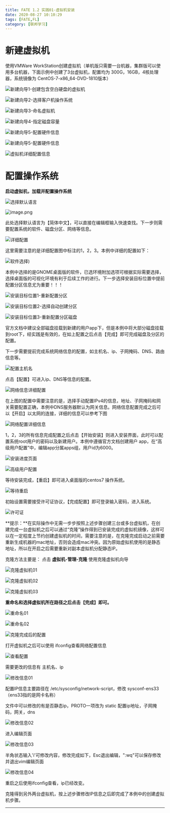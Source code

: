 ```yaml
---
title: FATE 1.2 实践01-虚拟机安装
date: 2020-08-27 10:10:29
tags: [FATE,FL]
category: [联邦学习]
---
```


# 新建虚拟机

使用VMWare WorkStation创建虚拟机（单机版只需要一台机器，集群版可以使用多台机器，下面示例中创建了3台虚拟机，配置均为 300G，16GB，4核处理器，系统镜像为 CentOS-7-x86_64-DVD-1810版本）

![新建向导1-创建包含空白硬盘的虚拟机](https://s1.ax1x.com/2020/09/08/wMILb4.png)

![新建向导2-选择客户机操作系统](https://s1.ax1x.com/2020/09/08/wMIqrF.png)

![新建向导3-命名虚拟机](https://s1.ax1x.com/2020/09/08/wMIbKU.png)

![新建向导4-指定磁盘容量](https://s1.ax1x.com/2020/09/08/wMI7vT.png)                         

![新建向导5-配置硬件信息](https://s1.ax1x.com/2020/09/08/wMIXVJ.md.png)

![新建向导5-配置硬件信息](https://s1.ax1x.com/2020/09/08/wMIv5R.md.png)

![虚拟机详细配置信息](https://s1.ax1x.com/2020/09/08/wMIja9.png)                                       


# 配置操作系统

**启动虚拟机，加载并配置操作系统**



![选择默认语言](https://s1.ax1x.com/2020/09/08/wMTuk9.md.png)     

  ![image.png](https://s1.ax1x.com/2020/09/08/wMTEOU.md.png)


此处选择默认语言为【简体中文】，可以直接在编辑框输入快速查找。下一步则需要配置系统的软件、磁盘分区、网络等信息。


![详细配置](https://s1.ax1x.com/2020/09/08/wMTew4.md.png)


这里需要注意的是详细配置图中标注的1，2，3。本例中详细的配置如下：

![软件选择](https://s1.ax1x.com/2020/09/08/wMTmTJ.md.png))



本例中选择的是GNOME桌面版的软件，已选环境附加选项可根据实际需要选择，选择桌面版的可视化环境有利于后续工作的进行。下一步选择安装目标位置中提前配置分区信息尤为重要！！！



![安装目标位置1-重新配置分区](https://s1.ax1x.com/2020/09/08/wMTZmF.md.png)


![安装目标位置2-选择自动创建分区](https://s1.ax1x.com/2020/09/08/wMTKYR.md.png)


![安装目标位置3-重新配置分区磁盘](https://s1.ax1x.com/2020/09/08/wMTMf1.md.png)


官方文档中建议全部磁盘挂载到新建的用户app下，但是本例中将大部分磁盘挂载到root下，经实践是有效的，在如上配置之后点击【完成】即可完成磁盘及分区的配置。

下一步需要提前完成系统网络信息的配置，如主机名、ip、子网掩码、DNS、路由信息等。


![配置主机名](https://s1.ax1x.com/2020/09/08/wM7NuT.md.png)


点击【配置】可进入ip、DNS等信息的配置。

![网络信息详细配置](https://s1.ax1x.com/2020/09/08/wM7Jg0.png)


在上图的配置中需要注意的是，选择手动配置IPv4的信息，地址、子网掩码和网关需要配置正确，本例中DNS服务器默认为网关信息。网络信息配置完成之后可以【开启】以太网的连接，详细的信息可以参考下图

![网络配置详细信息](https://s1.ax1x.com/2020/09/08/wM7YvV.md.png)



1，2，3的所有信息完成配置之后点击【开始安装】则进入安装界面，此时可以配置系统root用户的密码以及新建用户。本例中遵循官方文档创建用户 app，在“高级用户配置”中，编辑app分属apps组，用户id为6000。



![安装进度页面](https://s1.ax1x.com/2020/09/08/wM7UDU.md.png)


![高级用户配置](https://s1.ax1x.com/2020/09/08/wM7G3q.md.png)


等待安装完成，【重启】即可进入桌面版的centos7 操作系统。



![等待重启](https://s1.ax1x.com/2020/09/08/wM7abF.md.png)



初始设置需要接受许可证协议，【完成配置】即可登录输入密码，进入系统。


![许可证](https://s1.ax1x.com/2020/09/08/wM7wE4.md.png)



**提示：**在实际操作中无需一步步按照上述步骤创建三台或多台虚拟机，在创建完成一台虚拟机之后可以通过“克隆”操作得到已安装完成的虚拟机镜像，这样可以在一定程度上节约创建虚拟机的时间，需要注意的是，在克隆完成启动之前需要重新生成机器的mac地址，否则会造成mac冲突。因为原始虚拟机使用的是静态地址，所以在开启之后需要重新对副本虚拟机分配静态IP。

克隆方法主要是： 点击 **虚拟机-管理-克隆**  使用克隆虚拟机向导

![克隆虚拟机01](https://s1.ax1x.com/2020/09/08/wM7jaQ.png)

![克隆虚拟机02](https://s1.ax1x.com/2020/09/08/wMH9x0.png)

![克隆虚拟机03](https://s1.ax1x.com/2020/09/08/wMHPMV.png)



**重命名和选择虚拟机所在路径之后点击【完成】即可。**

![重命名01](https://s1.ax1x.com/2020/09/08/wMHSGn.png)

![重命名02](https://s1.ax1x.com/2020/09/08/wMHp2q.png)

![克隆完成后的配置](https://s1.ax1x.com/2020/09/08/wM7qr8.md.png)



打开虚拟机之后可以使用  ifconfig查看网络配置信息

![查看配置](https://s1.ax1x.com/2020/09/08/wM7LqS.md.png)



需要更改的信息有 主机名、ip

![修改信息01](https://s1.ax1x.com/2020/09/08/wM7T2t.png)



配置IP信息主要路径在 /etc/sysconfig/network-script，修改 sysconf-ens33 （ens33指的是网卡名称）

文件中可以修改的有是否静态ip，PROTO一项改为 static  配置ip地址，子网掩码，网关，dns

![修改信息02](https://s1.ax1x.com/2020/09/08/wM77xP.md.png)



进入编辑页面

![修改信息03](https://s1.ax1x.com/2020/09/08/wM7bKf.md.png)



半角状态输入'i'可修改内容，修改完成如下，Esc退出编辑，":wq"可以保存修改并退出vim编辑页面

![修改信息04](https://s1.ax1x.com/2020/09/08/wM7XVg.md.png)



重启之后使用ifconfig查看，ip已经改变。

克隆得到另外两台虚拟机，按上述步骤修改IP信息之后即完成了本例中的创建虚拟机步骤。

------